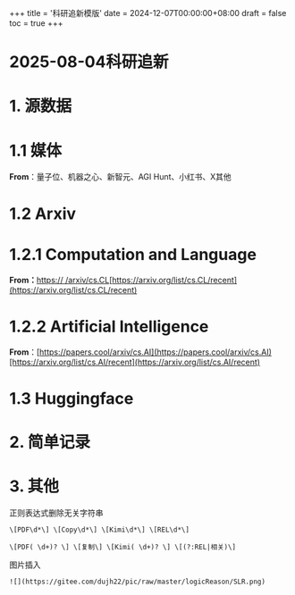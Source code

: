 +++
title = '科研追新模版'
date = 2024-12-07T00:00:00+08:00
draft = false
toc = true
+++

# 2025-08-04科研追新

# 1. 源数据

# 1.1 媒体

**From**：量子位、机器之心、新智元、AGI Hunt、小红书、X其他

# 1.2 Arxiv

# 1.2.1 Computation and Language

**From：**[https:// /arxiv/cs.CL](https://papers.cool/arxiv/cs.CL)[https://arxiv.org/list/cs.CL/recent](https://arxiv.org/list/cs.CL/recent)

# 1.2.2 Artificial Intelligence

**From**：[https://papers.cool/arxiv/cs.AI](https://papers.cool/arxiv/cs.AI)[https://arxiv.org/list/cs.AI/recent](https://arxiv.org/list/cs.AI/recent)

# 1.3 Huggingface

# 2. 简单记录

# 3. 其他

正则表达式删除无关字符串

```
\[PDF\d*\] \[Copy\d*\] \[Kimi\d*\] \[REL\d*\]

\[PDF( \d+)? \] \[复制\] \[Kimi( \d+)? \] \[(?:REL|相关)\]
```

图片插入

```
![](https://gitee.com/dujh22/pic/raw/master/logicReason/SLR.png)
```
